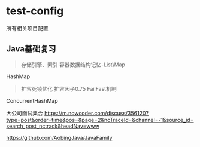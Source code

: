 # test-config
所有相关项目配置



Java基础复习
--------------------------------

> 存储引擎、索引
> 容器数据结构记忆-List\Map


HashMap
> 扩容死锁优化
> 扩容因子0.75
> FailFast机制

ConcurrentHashMap










大公司面试集合
https://m.nowcoder.com/discuss/356120?type=post&order=time&pos=&page=2&ncTraceId=&channel=-1&source_id=search_post_nctrack&headNav=www

https://github.com/AobingJava/JavaFamily
